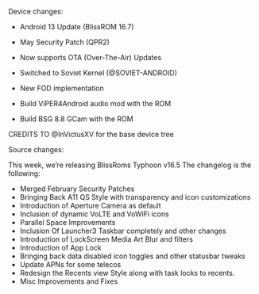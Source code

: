 Device changes:

- Android 13 Update (BlissROM 16.7)
- May Security Patch (QPR2)
- Now supports OTA (Over-The-Air) Updates
- Switched to Soviet Kernel (@SOVIET-ANDROID)

- New FOD implementation
- Build ViPER4Android audio mod with the ROM
- Build BSG 8.8 GCam with the ROM

CREDITS TO @InVictusXV for the base device tree

Source changes:

This week, we’re releasing BlissRoms Typhoon v16.5 The changelog is the following:

  - Merged February Security Patches
  - Bringing Back A11 QS Style with transparency and icon customizations
  - Introduction of Aperture Camera as default
  - Inclusion of dynamic VoLTE and VoWiFi icons
  - Parallel Space Improvements
  - Inclusion Of Launcher3 Taskbar completely and other changes
  - Introduction of LockScreen Media Art Blur and filters
  - Introduction of App Lock
  - Bringing back data disabled icon toggles and other statusbar tweaks
  - Update APNs for some telecos
  - Redesign the Recents view Style along with task locks to recents.
  - Misc Improvements and Fixes
